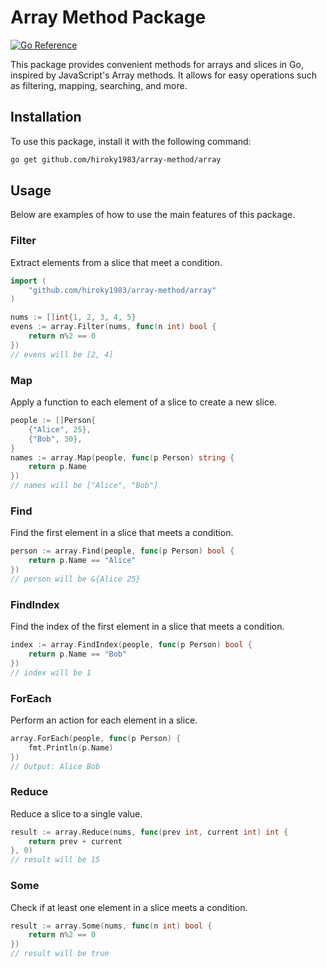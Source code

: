 # Array Method Package

[![Go Reference](https://pkg.go.dev/badge/github.com/hiroky1983/array-method.svg)](https://pkg.go.dev/github.com/hiroky1983/array-method)

This package provides convenient methods for arrays and slices in Go, inspired by JavaScript's Array methods. It allows for easy operations such as filtering, mapping, searching, and more.

## Installation

To use this package, install it with the following command:

```bash
go get github.com/hiroky1983/array-method/array
```

## Usage

Below are examples of how to use the main features of this package.

### Filter

Extract elements from a slice that meet a condition.

```go
import (
    "github.com/hiroky1983/array-method/array"
)

nums := []int{1, 2, 3, 4, 5}
evens := array.Filter(nums, func(n int) bool {
    return n%2 == 0
})
// evens will be [2, 4]
```

### Map

Apply a function to each element of a slice to create a new slice.

```go
people := []Person{
    {"Alice", 25},
    {"Bob", 30},
}
names := array.Map(people, func(p Person) string {
    return p.Name
})
// names will be ["Alice", "Bob"]
```

### Find

Find the first element in a slice that meets a condition.

```go
person := array.Find(people, func(p Person) bool {
    return p.Name == "Alice"
})
// person will be &{Alice 25}
```

### FindIndex

Find the index of the first element in a slice that meets a condition.

```go
index := array.FindIndex(people, func(p Person) bool {
    return p.Name == "Bob"
})
// index will be 1
```

### ForEach

Perform an action for each element in a slice.

```go
array.ForEach(people, func(p Person) {
    fmt.Println(p.Name)
})
// Output: Alice Bob
```

### Reduce

Reduce a slice to a single value.

```go
result := array.Reduce(nums, func(prev int, current int) int {
    return prev + current
}, 0)
// result will be 15
```

### Some

Check if at least one element in a slice meets a condition.

```go
result := array.Some(nums, func(n int) bool {
    return n%2 == 0
})
// result will be true
```
